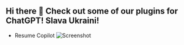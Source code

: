 ## Hi there 👋 Check out some of our plugins for ChatGPT! Slava Ukraini!



 - Resume Copilot ![Screenshot](https://github.com/copilot-us/chatgpt-plugins/raw/main/Screenshot%202023-08-14%20135258.png)

